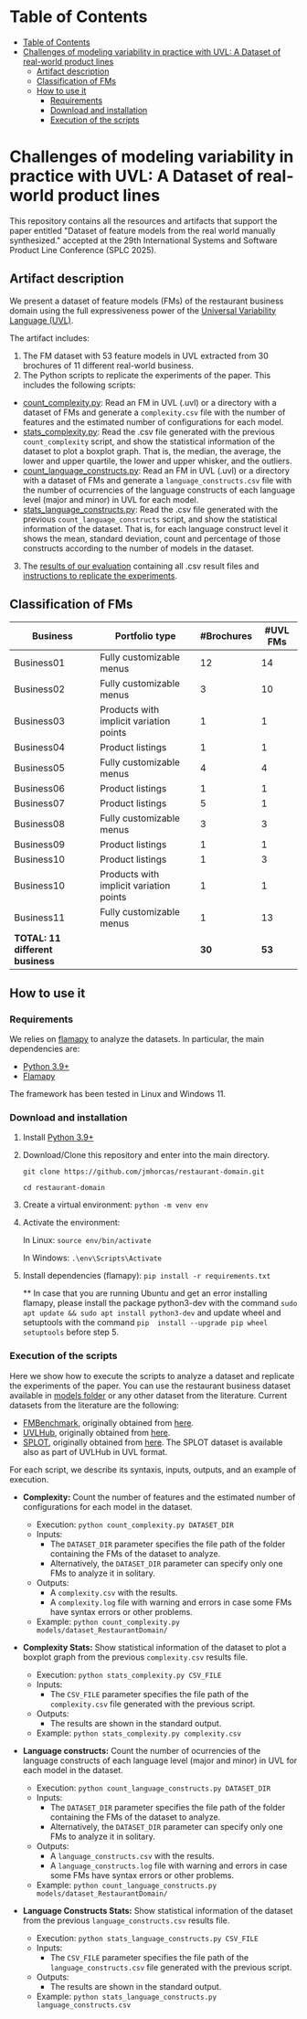 # Table of Contents
- [Table of Contents](#table-of-contents)
- [Challenges of modeling variability in practice with UVL: A Dataset of real-world product lines](#challenges-of-modeling-variability-in-practice-with-uvl-a-dataset-of-real-world-product-lines)
  - [Artifact description](#artifact-description)
  - [Classification of FMs](#classification-of-fms)
  - [How to use it](#how-to-use-it)
    - [Requirements](#requirements)
    - [Download and installation](#download-and-installation)
    - [Execution of the scripts](#execution-of-the-scripts)
  
  
# Challenges of modeling variability in practice with UVL: A Dataset of real-world product lines
This repository contains all the resources and artifacts that support the paper entitled "Dataset of feature models from the real world manually synthesized." accepted at the 29th International Systems and Software Product Line Conference (SPLC 2025).


## Artifact description
We present a dataset of feature models (FMs) of the restaurant business domain using the full expressiveness power of the [Universal Variability Language (UVL)](https://universal-variability-language.github.io/).

The artifact includes:
1. The FM dataset with 53 feature models in UVL extracted from 30 brochures of 11 different real-world business.
2. The Python scripts to replicate the experiments of the paper. This includes the following scripts:
  - [count_complexity.py](count_complexity.py): Read an FM in UVL (.uvl) or a directory with a dataset of FMs and generate a `complexity.csv` file with the number of features and the estimated number of configurations for each model.
  - [stats_complexity.py](stats_complexity.py): Read the .csv file generated with the previous `count_complexity` script, and show the statistical information of the dataset to plot a boxplot graph. That is, the median, the average, the lower and upper quartile, the lower and upper whisker, and the outliers.
  - [count_language_constructs.py](count_language_constructs.py): Read an FM in UVL (.uvl) or a directory with a dataset of FMs and generate a `language_constructs.csv` file with the number of ocurrencies of the language constructs of each language level (major and minor) in UVL for each model.
  - [stats_language_constructs.py](stats_language_constructs.py): Read the .csv file generated with the previous `count_language_constructs` script, and show the statistical information of the dataset. That is, for each language construct level it shows the mean, standard deviation, count and percentage of those constructs according to the number of models in the dataset.
3. The [results of our evaluation](evaluation/) containing all .csv result files and [instructions to replicate the experiments](#execution-of-the-scripts).


## Classification of FMs

| Business   |  Portfolio type                         | #Brochures | #UVL FMs | 
| ---------- | --------------------------------------- | ---------- | -------- | 
| Business01 | Fully customizable menus                | 12         | 14       | 
| Business02 | Fully customizable menus                | 3          | 10       | 
| Business03 | Products with implicit variation points | 1          | 1        |
| Business04 | Product listings                        | 1          | 1        | 
| Business05 | Fully customizable menus                | 4          | 4        | 
| Business06 | Product listings                        | 1          | 1        | 
| Business07 | Product listings                        | 5          | 1        | 
| Business08 | Fully customizable menus                | 3          | 3        | 
| Business09 | Product listings                        | 1          | 1        | 
| Business10 | Product listings                        | 1          | 3        | 
| Business10 | Products with implicit variation points | 1          | 1        | 
| Business11 | Fully customizable menus                | 1          | 13       | 
| **TOTAL: 11 different business**  |                  | **30**     | **53**   | 

## How to use it

### Requirements
We relies on [flamapy](https://flamapy.github.io/) to analyze the datasets.
In particular, the main dependencies are:

- [Python 3.9+](https://www.python.org/)
- [Flamapy](https://flamapy.github.io/)

The framework has been tested in Linux and Windows 11.


### Download and installation
1. Install [Python 3.9+](https://www.python.org/)
2. Download/Clone this repository and enter into the main directory.

    `git clone https://github.com/jmhorcas/restaurant-domain.git`

    `cd restaurant-domain`

3. Create a virtual environment: `python -m venv env`
4. Activate the environment: 
   
   In Linux: `source env/bin/activate`

   In Windows: `.\env\Scripts\Activate`

5. Install dependencies (flamapy): `pip install -r requirements.txt`
     
    ** In case that you are running Ubuntu and get an error installing flamapy, please install the package python3-dev with the command `sudo apt update && sudo apt install python3-dev` and update wheel and setuptools with the command `pip  install --upgrade pip wheel setuptools` before step 5.


### Execution of the scripts
Here we show how to execute the scripts to analyze a dataset and replicate the experiments of the paper.
You can use the restaurant business dataset available in [models folder](models/dataset_RestaurantDomain/) or any other dataset from the literature. Current datasets from the literature are the following:
- [FMBenchmark](models/dataset_FMBenchmark/), originally obtained from [here](https://github.com/SoftVarE-Group/feature-model-benchmark/tree/master).
- [UVLHub](models/dataset_UVLHub_2025_03_31/), originally obtained from [here](https://www.uvlhub.io/).
- [SPLOT](models/dataset_SPLOT/), originally obtained from [here](http://uvlhub.io/doi/10.5281/zenodo.12697473). The SPLOT dataset is available also as part of UVLHub in UVL format.

For each script, we describe its syntaxis, inputs, outputs, and an example of execution.

- **Complexity:** Count the number of features and the estimated number of configurations for each model in the dataset.
  
  - Execution: `python count_complexity.py DATASET_DIR`
  - Inputs: 
    - The `DATASET_DIR` parameter specifies the file path of the folder containing the FMs of the dataset to analyze.
    - Alternatively, the `DATASET_DIR` parameter can specify only one FMs to analyze it in solitary.
  - Outputs:
    - A `complexity.csv` with the results.
    - A `complexity.log` file with warning and errors in case some FMs have syntax errors or other problems.
  - Example: `python count_complexity.py models/dataset_RestaurantDomain/`

- **Complexity Stats:** Show statistical information of the dataset to plot a boxplot graph from the previous `complexity.csv` results file.
  
  - Execution: `python stats_complexity.py CSV_FILE`
  - Inputs: 
    - The `CSV_FILE` parameter specifies the file path of the `complexity.csv` file generated with the previous script.
  - Outputs:
    - The results are shown in the standard output.
  - Example: `python stats_complexity.py complexity.csv`

- **Language constructs:** Count the number of ocurrencies of the language constructs of each language level (major and minor) in UVL for each model in the dataset.
  
  - Execution: `python count_language_constructs.py DATASET_DIR`
  - Inputs: 
    - The `DATASET_DIR` parameter specifies the file path of the folder containing the FMs of the dataset to analyze.
    - Alternatively, the `DATASET_DIR` parameter can specify only one FMs to analyze it in solitary.
  - Outputs:
    - A `language_constructs.csv` with the results.
    - A `language_constructs.log` file with warning and errors in case some FMs have syntax errors or other problems.
  - Example: `python count_language_constructs.py models/dataset_RestaurantDomain/`

- **Language Constructs Stats:** Show statistical information of the dataset from the previous `language_constructs.csv` results file.
  
  - Execution: `python stats_language_constructs.py CSV_FILE`
  - Inputs: 
    - The `CSV_FILE` parameter specifies the file path of the `language_constructs.csv` file generated with the previous script.
  - Outputs:
    - The results are shown in the standard output.
  - Example: `python stats_language_constructs.py language_constructs.csv`